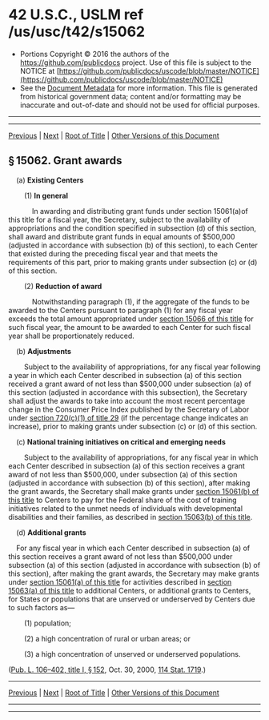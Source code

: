 ---
---

# 42 U.S.C., USLM ref /us/usc/t42/s15062

* Portions Copyright © 2016 the authors of the https://github.com/publicdocs project.
  Use of this file is subject to the NOTICE at [https://github.com/publicdocs/uscode/blob/master/NOTICE](https://github.com/publicdocs/uscode/blob/master/NOTICE)
* See the [Document Metadata](././../../../../../..//README.md) for more information.
  This file is generated from historical government data; content and/or formatting may be inaccurate and out-of-date and should not be used for official purposes.

----------
----------

[Previous](./../../../../../..//us/usc/t42/ch144/schI/ptD/m__us_usc_t42_s15061.md) | [Next](./../../../../../..//us/usc/t42/ch144/schI/ptD/m__us_usc_t42_s15063.md) | [Root of Title](./../../../../../../) | [Other Versions of this Document](https://publicdocs.github.io/go/links?ns=uslm&ref=%2Fus%2Fusc%2Ft42%2Fs15062)

## § 15062. Grant awards

    (a) __Existing Centers__ 

        (1) __In general__ 

            In awarding and distributing grant funds under section 15061(a)of this title for a fiscal year, the Secretary, subject to the availability of appropriations and the condition specified in subsection (d) of this section, shall award and distribute grant funds in equal amounts of $500,000 (adjusted in accordance with subsection (b) of this section), to each Center that existed during the preceding fiscal year and that meets the requirements of this part, prior to making grants under subsection (c) or (d) of this section.

        (2) __Reduction of award__ 

            Notwithstanding paragraph (1), if the aggregate of the funds to be awarded to the Centers pursuant to paragraph (1) for any fiscal year exceeds the total amount appropriated under [section 15066 of this title][/us/usc/t42/s15066] for such fiscal year, the amount to be awarded to each Center for such fiscal year shall be proportionately reduced.

    (b) __Adjustments__ 

        Subject to the availability of appropriations, for any fiscal year following a year in which each Center described in subsection (a) of this section received a grant award of not less than $500,000 under subsection (a) of this section (adjusted in accordance with this subsection), the Secretary shall adjust the awards to take into account the most recent percentage change in the Consumer Price Index published by the Secretary of Labor under [section 720(c)(1) of title 29][/us/usc/t29/s720/c/1] (if the percentage change indicates an increase), prior to making grants under subsection (c) or (d) of this section.

    (c) __National training initiatives on critical and emerging needs__ 

        Subject to the availability of appropriations, for any fiscal year in which each Center described in subsection (a) of this section receives a grant award of not less than $500,000, under subsection (a) of this section (adjusted in accordance with subsection (b) of this section), after making the grant awards, the Secretary shall make grants under [section 15061(b) of this title][/us/usc/t42/s15061/b] to Centers to pay for the Federal share of the cost of training initiatives related to the unmet needs of individuals with developmental disabilities and their families, as described in [section 15063(b) of this title][/us/usc/t42/s15063/b].

    (d) __Additional grants__ 

    For any fiscal year in which each Center described in subsection (a) of this section receives a grant award of not less than $500,000 under subsection (a) of this section (adjusted in accordance with subsection (b) of this section), after making the grant awards, the Secretary may make grants under [section 15061(a) of this title][/us/usc/t42/s15061/a] for activities described in [section 15063(a) of this title][/us/usc/t42/s15063/a] to additional Centers, or additional grants to Centers, for States or populations that are unserved or underserved by Centers due to such factors as—

        (1) population;

        (2) a high concentration of rural or urban areas; or

        (3) a high concentration of unserved or underserved populations.

([Pub. L. 106–402, title I, § 152][/us/pl/106/402/s152], Oct. 30, 2000, [114 Stat. 1719][/us/stat/114/1719].)

----------

[Previous](./../../../../../..//us/usc/t42/ch144/schI/ptD/m__us_usc_t42_s15061.md) | [Next](./../../../../../..//us/usc/t42/ch144/schI/ptD/m__us_usc_t42_s15063.md) | [Root of Title](./../../../../../../) | [Other Versions of this Document](https://publicdocs.github.io/go/links?ns=uslm&ref=%2Fus%2Fusc%2Ft42%2Fs15062)

----------
----------

[/us/usc/t42/s15066]: https://publicdocs.github.io/go/links?ns=uslm&ref=%2Fus%2Fusc%2Ft42%2Fs15066
[/us/usc/t29/s720/c/1]: https://publicdocs.github.io/go/links?ns=uslm&ref=%2Fus%2Fusc%2Ft29%2Fs720%2Fc%2F1
[/us/usc/t42/s15061/b]: https://publicdocs.github.io/go/links?ns=uslm&ref=%2Fus%2Fusc%2Ft42%2Fs15061%2Fb
[/us/usc/t42/s15063/b]: https://publicdocs.github.io/go/links?ns=uslm&ref=%2Fus%2Fusc%2Ft42%2Fs15063%2Fb
[/us/usc/t42/s15061/a]: https://publicdocs.github.io/go/links?ns=uslm&ref=%2Fus%2Fusc%2Ft42%2Fs15061%2Fa
[/us/usc/t42/s15063/a]: https://publicdocs.github.io/go/links?ns=uslm&ref=%2Fus%2Fusc%2Ft42%2Fs15063%2Fa
[/us/pl/106/402/s152]: https://publicdocs.github.io/go/links?ns=uslm&ref=%2Fus%2Fpl%2F106%2F402%2Fs152
[/us/stat/114/1719]: https://publicdocs.github.io/go/links?ns=uslm&ref=%2Fus%2Fstat%2F114%2F1719


